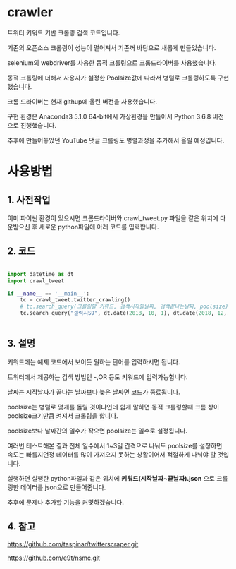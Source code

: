# crawler

트위터 키워드 기반 크롤링 검색 코드입니다.

기존의 오픈소스 크롤링이 성능이 떨어져서 기존꺼 바탕으로 새롭게 만들었습니다.

selenium의 webdriver를 사용한 동적 크롤링으로 크롬드라이버를 사용했습니다.

동적 크롤링에 더해서 사용자가 설정한 Poolsize값에 따라서 병렬로 크롤링하도록 구현했습니다.

크롬 드라이버는 현재 githup에 올린 버전을 사용했습니다.

구현 환경은 Anaconda3 5.1.0 64-bit에서 가상환경을 만들어서 Python 3.6.8 버전으로 진행했습니다.

추후에 만들어놓았던 YouTube 댓글 크롤링도 병렬과정을 추가해서 올릴 예정입니다.

# 사용방법

## 1. 사전작업

이미 파이썬 환경이 있으시면 크롬드라이버와 crawl_tweet.py 파일을 같은 위치에 다운받으신 후 새로운 python파일에 아래 코드를 입력합니다.

## 2. 코드

```python

import datetime as dt
import crawl_tweet

if __name__ == '__main__':
    tc = crawl_tweet.twitter_crawling()
    # tc.search_query(크롤링할 키워드, 검색시작할날짜, 검색끝나는날짜, poolsize)
    tc.search_query("갤럭시S9", dt.date(2018, 10, 1), dt.date(2018, 12, 31), 3)
    
```

## 3. 설명

키워드에는 예제 코드에서 보이듯 원하는 단어를 입력하시면 됩니다.

트위터에서 제공하는 검색 방법인 -,OR 등도 키워드에 입력가능합니다.

날짜는 시작날짜가 끝나는 날짜보다 늦은 날짜면 코드가 종료됩니다.

poolsize는 병렬로 몇개를 돌릴 것이냐인데 쉽게 말하면 동적 크롤링할때 크롬 창이 poolsize크기만큼 켜져서 크롤링을 합니다.

poolsize보다 날짜간의 일수가 작으면 poolsize는 일수로 설정됩니다.

여러번 테스트해본 결과 전체 일수에서 1~3일 간격으로 나눠도 poolsize를 설정하면 속도는 빠를지언정 데이터를 많이 가져오지 못하는 상활이어서 적절하게 나눠야 할 것입니다.

실행하면 실행한 python파일과 같은 위치에 **키워드(시작날짜~끝날짜).json** 으로 크롤링한 데이터를 json으로 만들어줍니다.

추후에 문제나 추가할 기능을 커밋하겠습니다.


## 4. 참고

https://github.com/taspinar/twitterscraper.git

https://github.com/e9t/nsmc.git
